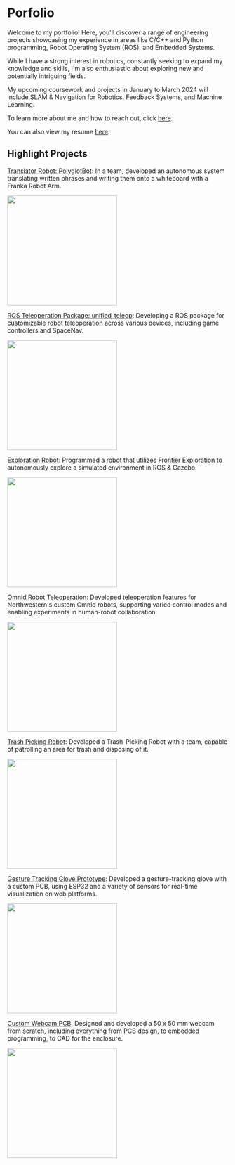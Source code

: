 # Porfolio
Welcome to my portfolio! Here, you'll discover a range of engineering projects showcasing my experience in areas like C/C++ and Python programming, Robot Operating System (ROS), and Embedded Systems.

While I have a strong interest in robotics, constantly seeking to expand my knowledge and skills, I'm also enthusiastic about exploring new and potentially intriguing fields.

My upcoming coursework and projects in January to March 2024 will include SLAM & Navigation for Robotics, Feedback Systems, and Machine Learning.

To learn more about me and how to reach out, click [here](./about_me.md).

You can also view my resume [here](./resume.pdf).

<!-- To view my entire collection of projects, click [here](./all_projects.md). ADD THIS WHEN DONE-->

## Highlight Projects

[Translator Robot: PolyglotBot](./polyglotbot.md): In a team, developed an autonomous system translating written phrases and writing them onto a whiteboard with a Franka Robot Arm.

<img src="https://github.com/dkoh555/dkoh555.github.io/assets/107823507/816b980b-b258-467c-924a-22b9e9e9e584" height="250">

[ROS Teleoperation Package: unified_teleop](./unified_teleop.md): Developing a ROS package for customizable robot teleoperation across various devices, including game controllers and SpaceNav.

<img src="https://github.com/dkoh555/dkoh555.github.io/assets/107823507/2757bfbe-121a-49fd-bd30-0d3f5f6c0cd7" height="250">

[Exploration Robot](./exploration_robot.md): Programmed a robot that utilizes Frontier Exploration to autonomously explore a simulated environment in ROS & Gazebo.

<img src="https://github.com/dkoh555/dkoh555.github.io/assets/107823507/9f44426c-2cb9-405b-9ec9-8b5542ffffde" height="250">

[Omnid Robot Teleoperation](./omnid_robot_teleop.md): Developed teleoperation features for Northwestern's custom Omnid robots, supporting varied control modes and enabling experiments in human-robot collaboration.

<img src="https://github.com/dkoh555/dkoh555.github.io/assets/107823507/461f9df4-3ab1-4e97-b60f-5fcdf4fd01e1" height="250">

[Trash Picking Robot](./trash_picking_robot.md): Developed a Trash-Picking Robot with a team, capable of patrolling an area for trash and disposing of it.

<img src="https://github.com/dkoh555/dkoh555.github.io/assets/107823507/04b7f2af-b6b2-4a85-ba09-568ea7c8de52" height="250">

[Gesture Tracking Glove Prototype](./gesture_tracking_glove.md): Developed a gesture-tracking glove with a custom PCB, using ESP32 and a variety of sensors for real-time visualization on web platforms.

<img src="https://github.com/dkoh555/dkoh555.github.io/assets/107823507/d0df4512-65c9-4a40-bcbd-4b71b15ff030" height="250">

[Custom Webcam PCB](./custom_webcam.md): Designed and developed a 50 x 50 mm webcam from scratch, including everything from PCB design, to embedded programming, to CAD for the enclosure.

<img src="https://github.com/dkoh555/dkoh555.github.io/assets/107823507/5c4a5bdf-e158-4129-8b2e-3b213bbcc028" height="250">
